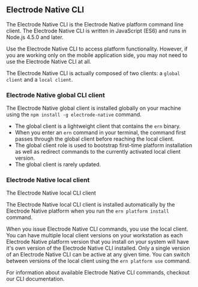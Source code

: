 ## Electrode Native CLI

The Electrode Native CLI is the Electrode Native platform command line client. The Electrode Native CLI is written in JavaScript (ES6) and runs in Node.js 4.5.0 and later.

Use the Electrode Native CLI to access platform functionality. However, if you are working only on the mobile application side, you may not need to use the Electrode Native CLI at all.

The Electrode Native CLI is actually composed of two clients: a `global client` and a `local client`.

### Electrode Native global CLI client

The Electrode Native  global client is installed globally on your machine using the `npm install -g electrode-native` command.  
* The global client is a lightweight client that contains the `ern` binary.   
* When you enter an `ern` command in your terminal, the command first passes through the global client before reaching the local client.  
* The global client role is used to bootstrap first-time platform installation as well as redirect commands to the currently activated local client version.  
* The global client is rarely updated.  

### Electrode Native local client

The Electrode Native local CLI client

The Electrode Native local CLI client is installed automatically by the Electrode Native platform when you run the `ern platform install` command.

When you issue Electrode Native CLI commands, you use the local client.
You can have multiple local client versions on your workstation as each Electrode Native platform version that you install on your system will have it's own version of the Electrode Native CLI installed.
Only a single version of an Electrode Native CLI can be active at any given time.
You can switch between versions of the local client using the `ern platform use` command.

For information about available Electrode Native CLI commands, checkout our CLI documentation.

